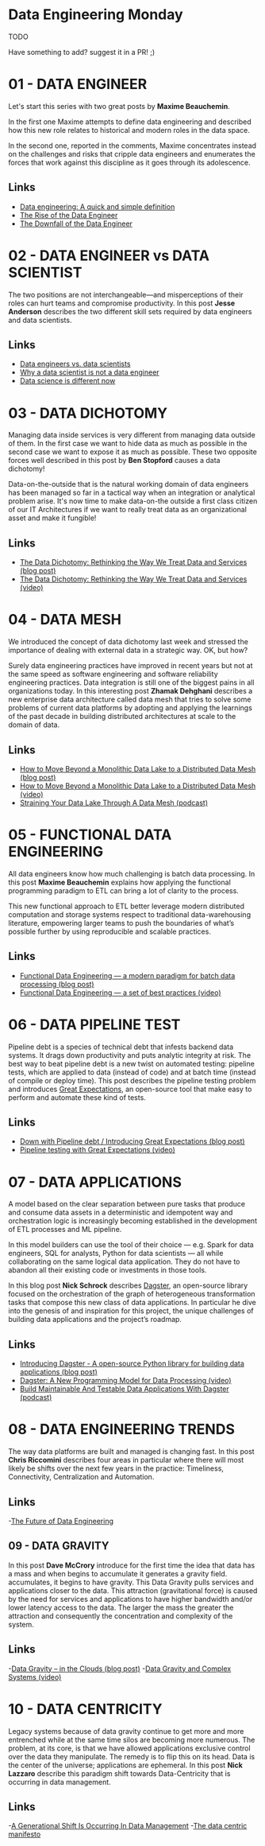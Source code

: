 # Data Engineering Monday
TODO

Have something to add? suggest it in a PR! ;)

# 01 - DATA ENGINEER
Let's start this series with two great posts by  **Maxime Beauchemin**.

In  the first one Maxime  attempts to define data engineering and described how this new role relates to historical and modern roles in the data space. 

In the second one, reported in the comments, Maxime concentrates instead on the challenges and risks that cripple data engineers and enumerates the forces that work against this discipline as it goes through its adolescence.

## Links
- [Data engineering: A quick and simple definition](https://www.oreilly.com/ideas/data-engineering-a-quick-and-simple-definition)
- [The Rise of the Data Engineer](https://www.freecodecamp.org/news/the-rise-of-the-data-engineer-91be18f1e603/)
- [The Downfall of the Data Engineer](https://medium.com/@maximebeauchemin/the-downfall-of-the-data-engineer-5bfb701e5d6b)


# 02 - DATA ENGINEER vs DATA SCIENTIST
The two positions are not interchangeable—and misperceptions of their roles can hurt teams and compromise productivity. In this post **Jesse Anderson** describes the two different skill sets required by data engineers and data scientists.

## Links
- [Data engineers vs. data scientists](https://www.oreilly.com/ideas/data-engineers-vs-data-scientists)
- [Why a data scientist is not a data engineer](https://www.oreilly.com/ideas/why-a-data-scientist-is-not-a-data-engineer)
- [Data science is different now](https://www.snowflake.com/blog/snowflake-launches-kafka-connector/)

# 03 - DATA DICHOTOMY
Managing data inside services is very different from managing data outside of them. In the first case we want to hide data as much as possible in the second case we want to expose it as much as possible. These two opposite forces well described in this post by **Ben Stopford** causes a data dichotomy! 

Data-on-the-outside that is the natural working domain of data engineers has been managed so far in a tactical way when an integration or analytical problem arise. It's now time to make data-on-the outside a first class citizen of our IT Architectures if we want to really treat  data as an organizational asset and make it fungible! 

## Links
- [The Data Dichotomy: Rethinking the Way We Treat Data and Services (blog post)](https://www.confluent.io/blog/data-dichotomy-rethinking-the-way-we-treat-data-and-services/)
- [The Data Dichotomy: Rethinking the Way We Treat Data and Services (video)](https://www.youtube.com/watch?v=2Vo-aMOyqbw)


# 04 - DATA MESH
We introduced the concept of data dichotomy last week and stressed the importance of dealing with external data in a strategic way. OK, but how?

Surely data engineering practices have improved in recent years but not at the same speed as software engineering and software reliability engineering practices. Data integration is still one of the biggest pains in all organizations today. In this interesting post **Zhamak Dehghani** describes a new enterprise data architecture called data mesh that tries to solve some problems of current data platforms by adopting and applying the learnings of the past decade in building distributed architectures at scale to the domain of data.

## Links
- [How to Move Beyond a Monolithic Data Lake to a Distributed Data Mesh (blog post)](https://martinfowler.com/articles/data-monolith-to-mesh.html)
- [How to Move Beyond a Monolithic Data Lake to a Distributed Data Mesh (video)](https://fast.wistia.net/embed/iframe/vys2juvzc3?videoFoam)
- [Straining Your Data Lake Through A Data Mesh (podcast)](https://www.dataengineeringpodcast.com/zhamak-dehghani-data-mesh-episode-90/)

# 05 - FUNCTIONAL DATA ENGINEERING
All data engineers know how much  challenging is batch data processing. In this post **Maxime Beauchemin** explains how applying the functional programming paradigm to ETL can bring a lot of clarity to the process.  

This new functional approach to ETL better leverage modern distributed computation and storage systems respect to traditional data-warehousing literature, empowering larger teams to push the boundaries of what’s possible further by using reproducible and scalable practices.

## Links
- [Functional Data Engineering — a modern paradigm for batch data processing (blog post)](https://medium.com/@maximebeauchemin/functional-data-engineering-a-modern-paradigm-for-batch-data-processing-2327ec32c42a)
- [Functional Data Engineering — a set of best practices (video)](https://www.youtube.com/watch?v=4Spo2QRTz1k)

# 06 - DATA PIPELINE TEST
Pipeline debt is a species of technical debt that infests backend data systems. It drags down productivity and puts analytic integrity at risk. The best way to beat pipeline debt is a new twist on automated testing: pipeline tests, which are applied to data (instead of code) and at batch time (instead of compile or deploy time). This post describes the pipeline testing problem and introduces [Great Expectations](https://docs.greatexpectations.io/en/latest/), an open-source tool that make easy to perform and automate these kind of tests.


## Links
- [Down with Pipeline debt / Introducing Great Expectations (blog post)](https://medium.com/@expectgreatdata/down-with-pipeline-debt-introducing-great-expectations-862ddc46782a)
- [Pipeline testing with Great Expectations (video)](https://learning.oreilly.com/videos/strata-data-conference/9781492025955/9781492025955-video319102)

# 07 - DATA APPLICATIONS
A model based on the clear separation between pure tasks that produce and consume data assets in a deterministic and idempotent way and orchestration logic is increasingly becoming established in the development of ETL processes and ML pipeline. 

In this model builders can use the tool of their choice — e.g. Spark for data engineers, SQL for analysts, Python for data scientists — all while collaborating on the same logical data application. They do not have to abandon all their existing code or investments in those tools. 

In this blog post **Nick Schrock** describes [Dagster](https://dagster.readthedocs.io/en/0.6.4/),  an open-source library focused on  the orchestration of the graph of heterogeneous  transformation tasks that compose this new class of data applications. In particular he dive into the genesis of and inspiration for this project, the unique challenges of building data applications and the project’s roadmap.

## Links
- [Introducing Dagster - A open-source Python library for building data applications (blog post)](https://medium.com/dagster-io/introducing-dagster-dbd28442b2b7)
- [Dagster: A New Programming Model for Data Processing (video)](https://www.youtube.com/watch?v=D_1VJapCscc)
- [Build Maintainable And Testable Data Applications With Dagster (podcast)](https://www.dataengineeringpodcast.com/dagster-data-applications-episode-104/)


# 08 - DATA ENGINEERING TRENDS
The way data platforms are built and managed is changing fast. In this post **Chris Riccomini** describes four areas in particular where there will most likely be shifts over the next few years in the practice: Timeliness, Connectivity, Centralization and Automation.

## Links
-[The Future of Data Engineering](https://riccomini.name/future-data-engineering)

## 09 - DATA GRAVITY
In this post **Dave McCrory** introduce for the first time the idea that data has a mass and when begins to accumulate it generates a gravity field. accumulates, it begins to have gravity. This Data Gravity pulls services and applications closer to the data.  This attraction (gravitational force) is caused by the need for services and applications to have higher bandwidth and/or lower latency access to the data. The larger the mass the greater the attraction and consequently the concentration and complexity of the system.

## Links
-[Data Gravity – in the Clouds (blog post)](https://datagravitas.com/2010/12/07/data-gravity-in-the-clouds/)
-[Data Gravity and Complex Systems (video)](https://www.youtube.com/watch?v=nMo5V5JcdAU)

# 10 - DATA CENTRICITY
Legacy systems because of data gravity continue to get more and more entrenched while at the same time silos are becoming more numerous. The problem, at its core, is that we have allowed applications exclusive control over the data they manipulate. The remedy is to flip this on its head. Data is the center of the universe; applications are ephemeral. In this post **Nick Lazzaro** describe this paradigm shift towards Data-Centricity that is occurring in data management.

## Links
-[A Generational Shift Is Occurring In Data Management](https://www.forbes.com/sites/forbestechcouncil/2019/10/16/a-generational-shift-is-occurring-in-data-management/)
-[The data centric manifesto](http://datacentricmanifesto.org/)
